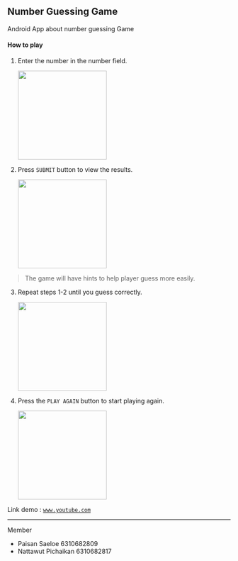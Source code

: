## Number Guessing Game
Android App about number guessing Game

#### How to play
1. Enter the number in the number field.

   <img src="https://user-images.githubusercontent.com/70094208/222573267-163158b7-8560-40f6-b78a-2618f7ff9e7c.png" width="200px">

2. Press `SUBMIT` button to view the results.

   <img src="https://user-images.githubusercontent.com/70094208/222574023-6a1489b7-9d7a-432f-b43c-1038cb6c1881.png" width="200px">

> The game will have hints to help player guess more easily.

3. Repeat steps 1-2 until you guess correctly.

   <img src="https://user-images.githubusercontent.com/70094208/222574324-53ed71c3-d009-4d16-a228-ae3cf1682c91.png" width="200px">

4. Press the `PLAY AGAIN` button to start playing again.

   <img src="https://user-images.githubusercontent.com/70094208/222574420-e1c7742e-9220-4ea0-8ff8-e9d050050ee6.png" width="200px">

Link demo : <code><a href="https://www.youtube.com">www.youtube.com</a></code>
<hr>

Member
- Paisan Saeloe 6310682809
- Nattawut Pichaikan 6310682817
